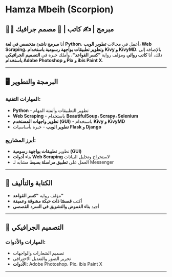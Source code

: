 # Hamza Mbeih (Scorpion)  

## 👨‍💻 مبرمج | ✍️ كاتب | 🎨 مصمم جرافيك  

أنا **مبرمج ناشئ متخصص في لغة Python**، أعمل في مجالات **تطوير الويب، Web Scraping، وتطوير تطبيقات بواجهة رسومية باستخدام Kivy و KivyMD**. بالإضافة إلى ذلك، أنا **كاتب روائي** ومؤلف رواية **"كسر القواعد"**، وأملك خبرة في **التصميم الجرافيكي باستخدام Adobe Photoshop و Pix و ibis Paint X**.  

---

## 🖥️ **البرمجة والتطوير**  
### **المهارات التقنية:**  
- **Python** - تطوير التطبيقات وأتمتة المهام  
- **Web Scraping** - باستخدام **BeautifulSoup، Scrapy، Selenium**  
- **تطوير واجهات المستخدم (GUI)** - باستخدام **Kivy و KivyMD**  
- **تطوير الويب** - خبرة بأساسيات **Flask و Django**  

### **أبرز المشاريع:**  
- تطوير **تطبيقات بواجهة رسومية (GUI)**  
- بناء **أدوات Web Scraping** لاستخراج وتحليل البيانات  
- العمل على **تطبيق مراسلة بسيط** مشابه لـ Messenger  

---

## 📖 **الكتابة والتأليف**  
- مؤلف رواية **"كسر القواعد"**  
- أكتب **قصصًا ذات حبكة مشوقة وعميقة**  
- أجيد **بناء الغموض والتشويق في السرد القصصي**  

---

## 🎨 **التصميم الجرافيكي**  
### **المهارات والأدوات:**  
- تصميم الشعارات والواجهات  
- تحرير الصور والتعديل الاحترافي  
- **الأدوات:** Adobe Photoshop، Pix، ibis Paint X  

---

